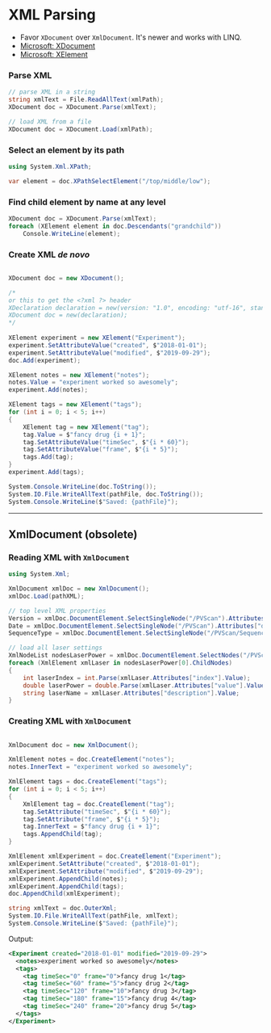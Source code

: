 # XML Parsing

* Favor `XDocument` over `XmlDocument`. It's newer and works with LINQ.
* [Microsoft: XDocument](https://docs.microsoft.com/en-us/dotnet/api/system.xml.linq.xdocument)
* [Microsoft: XElement](https://docs.microsoft.com/en-us/dotnet/api/system.xml.linq.xelement)

### Parse XML
```cs
// parse XML in a string
string xmlText = File.ReadAllText(xmlPath);
XDocument doc = XDocument.Parse(xmlText);
```

```cs
// load XML from a file
XDocument doc = XDocument.Load(xmlPath);
```

### Select an element by its path

```cs
using System.Xml.XPath;
```

```cs
var element = doc.XPathSelectElement("/top/middle/low");
```

### Find child element by name at any level
```cs
XDocument doc = XDocument.Parse(xmlText);
foreach (XElement element in doc.Descendants("grandchild"))
    Console.WriteLine(element);
```

### Create XML _de novo_
```cs

XDocument doc = new XDocument();

/*
or this to get the <?xml ?> header
XDeclaration declaration = new(version: "1.0", encoding: "utf-16", standalone: "yes");
XDocument doc = new(declaration);
*/
	    
XElement experiment = new XElement("Experiment");
experiment.SetAttributeValue("created", $"2018-01-01");
experiment.SetAttributeValue("modified", $"2019-09-29");
doc.Add(experiment);

XElement notes = new XElement("notes");
notes.Value = "experiment worked so awesomely";
experiment.Add(notes);

XElement tags = new XElement("tags");
for (int i = 0; i < 5; i++)
{
	XElement tag = new XElement("tag");
	tag.Value = $"fancy drug {i + 1}";
	tag.SetAttributeValue("timeSec", $"{i * 60}");
	tag.SetAttributeValue("frame", $"{i * 5}");
	tags.Add(tag);
}
experiment.Add(tags);

System.Console.WriteLine(doc.ToString());
System.IO.File.WriteAllText(pathFile, doc.ToString());
System.Console.WriteLine($"Saved: {pathFile}");
```

---

## XmlDocument (obsolete)

### Reading XML with `XmlDocument`
```cs
using System.Xml;
```

```cs
XmlDocument xmlDoc = new XmlDocument();
xmlDoc.Load(pathXML);

// top level XML properties
Version = xmlDoc.DocumentElement.SelectSingleNode("/PVScan").Attributes["version"].Value;
Date = xmlDoc.DocumentElement.SelectSingleNode("/PVScan").Attributes["date"].Value;
SequenceType = xmlDoc.DocumentElement.SelectSingleNode("/PVScan/Sequence").Attributes["type"].Value;

// load all laser settings
XmlNodeList nodesLaserPower = xmlDoc.DocumentElement.SelectNodes("/PVScan/PVStateShard/PVStateValue[@key='laserPower']");
foreach (XmlElement xmlLaser in nodesLaserPower[0].ChildNodes)
{
	int laserIndex = int.Parse(xmlLaser.Attributes["index"].Value);
	double laserPower = double.Parse(xmlLaser.Attributes["value"].Value);
	string laserName = xmlLaser.Attributes["description"].Value;
}
```

### Creating XML with `XmlDocument`
```cs

XmlDocument doc = new XmlDocument();

XmlElement notes = doc.CreateElement("notes");
notes.InnerText = "experiment worked so awesomely";

XmlElement tags = doc.CreateElement("tags");
for (int i = 0; i < 5; i++)
{
	XmlElement tag = doc.CreateElement("tag");
	tag.SetAttribute("timeSec", $"{i * 60}");
	tag.SetAttribute("frame", $"{i * 5}");
	tag.InnerText = $"fancy drug {i + 1}";
	tags.AppendChild(tag);
}

XmlElement xmlExperiment = doc.CreateElement("Experiment");
xmlExperiment.SetAttribute("created", $"2018-01-01");
xmlExperiment.SetAttribute("modified", $"2019-09-29");
xmlExperiment.AppendChild(notes);
xmlExperiment.AppendChild(tags);
doc.AppendChild(xmlExperiment);

string xmlText = doc.OuterXml;
System.IO.File.WriteAllText(pathFile, xmlText);
System.Console.WriteLine($"Saved: {pathFile}");
```

Output:
```xml
<Experiment created="2018-01-01" modified="2019-09-29">
  <notes>experiment worked so awesomely</notes>
  <tags>
    <tag timeSec="0" frame="0">fancy drug 1</tag>
    <tag timeSec="60" frame="5">fancy drug 2</tag>
    <tag timeSec="120" frame="10">fancy drug 3</tag>
    <tag timeSec="180" frame="15">fancy drug 4</tag>
    <tag timeSec="240" frame="20">fancy drug 5</tag>
  </tags>
</Experiment>
```
